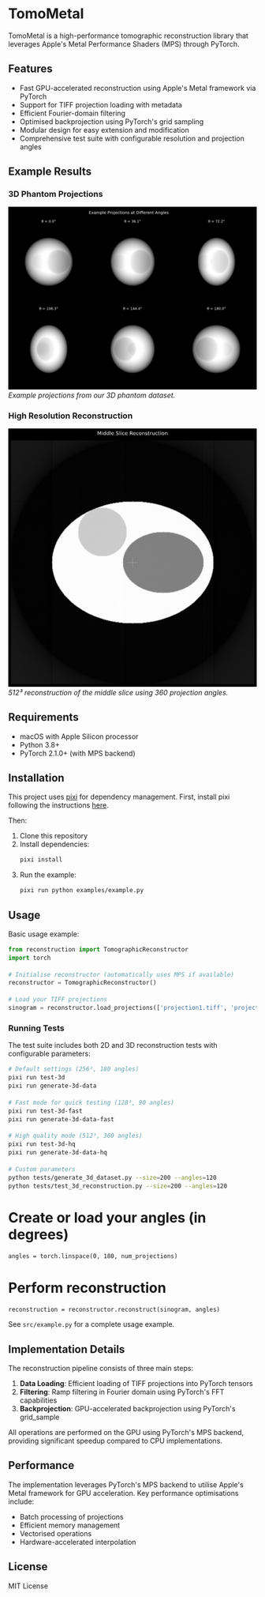 # TomoMetal

TomoMetal is a high-performance tomographic reconstruction library that leverages Apple's Metal Performance Shaders (MPS) through PyTorch.

## Features

- Fast GPU-accelerated reconstruction using Apple's Metal framework via PyTorch
- Support for TIFF projection loading with metadata
- Efficient Fourier-domain filtering
- Optimised backprojection using PyTorch's grid sampling
- Modular design for easy extension and modification
- Comprehensive test suite with configurable resolution and projection angles

## Example Results

### 3D Phantom Projections
![Example Projections](test_data/phantom_3d_512_360angles/example_projections.png)
*Example projections from our 3D phantom dataset.*

### High Resolution Reconstruction
![Middle Slice Reconstruction](test_data/phantom_3d_512_360angles/reconstruction_results/middle_slice_reconstruction.png)
*512³ reconstruction of the middle slice using 360 projection angles.*

## Requirements

- macOS with Apple Silicon processor
- Python 3.8+
- PyTorch 2.1.0+ (with MPS backend)

## Installation

This project uses [pixi](https://prefix.dev/docs/pixi/overview) for dependency management. First, install pixi following the instructions [here](https://prefix.dev/docs/pixi/installation).

Then:

1. Clone this repository
2. Install dependencies:
   ```bash
   pixi install
   ```
3. Run the example:
   ```bash
   pixi run python examples/example.py
   ```

## Usage

Basic usage example:

```python
from reconstruction import TomographicReconstructor
import torch

# Initialise reconstructor (automatically uses MPS if available)
reconstructor = TomographicReconstructor()

# Load your TIFF projections
sinogram = reconstructor.load_projections(['projection1.tiff', 'projection2.tiff', ...])
```

### Running Tests

The test suite includes both 2D and 3D reconstruction tests with configurable parameters:

```bash
# Default settings (256³, 180 angles)
pixi run test-3d
pixi run generate-3d-data

# Fast mode for quick testing (128³, 90 angles)
pixi run test-3d-fast
pixi run generate-3d-data-fast

# High quality mode (512³, 360 angles)
pixi run test-3d-hq
pixi run generate-3d-data-hq

# Custom parameters
python tests/generate_3d_dataset.py --size=200 --angles=120
python tests/test_3d_reconstruction.py --size=200 --angles=120
```

# Create or load your angles (in degrees)
```
angles = torch.linspace(0, 180, num_projections)
```

# Perform reconstruction
```
reconstruction = reconstructor.reconstruct(sinogram, angles)
```

See `src/example.py` for a complete usage example.

## Implementation Details

The reconstruction pipeline consists of three main steps:

1. **Data Loading**: Efficient loading of TIFF projections into PyTorch tensors
2. **Filtering**: Ramp filtering in Fourier domain using PyTorch's FFT capabilities
3. **Backprojection**: GPU-accelerated backprojection using PyTorch's grid_sample

All operations are performed on the GPU using PyTorch's MPS backend, providing significant speedup compared to CPU implementations.

## Performance

The implementation leverages PyTorch's MPS backend to utilise Apple's Metal framework for GPU acceleration. Key performance optimisations include:

- Batch processing of projections
- Efficient memory management
- Vectorised operations
- Hardware-accelerated interpolation
## License

MIT License

